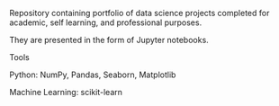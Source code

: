 Repository containing portfolio of data science projects completed for academic, self learning, and professional purposes. 

They are presented in the form of Jupyter notebooks.

Tools

Python: NumPy, Pandas, Seaborn, Matplotlib

Machine Learning: scikit-learn
